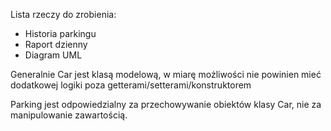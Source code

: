 Lista rzeczy do zrobienia:
- Historia parkingu
- Raport dzienny
- Diagram UML

Generalnie Car jest klasą modelową, w miarę możliwości nie powinien mieć dodatkowej logiki poza getterami/setterami/konstruktorem

Parking jest odpowiedzialny za przechowywanie obiektów klasy Car, nie za manipulowanie zawartością.